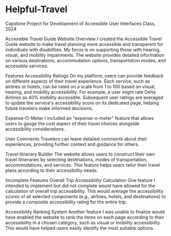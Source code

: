 # Helpful-Travel
Capstone Project for Development of Accessible User Interfaces Class, 2024

Accessible Travel Guide Website
Overview
I created the Accessible Travel Guide website to make travel planning more accessible and transparent for individuals with disabilities. My focus is on supporting those with hearing, visual, and mobility impairments. The website provides detailed information on various destinations, accommodation options, transportation modes, and accessible services.

Features
Accessibility Ratings
On my platform, users can provide feedback on different aspects of their travel experience. Each service, such as airlines or hotels, can be rated on a scale from 1 to 100 based on visual, hearing, and mobility accessibility. For example, a user might rate Delta Airlines as 40% mobility accessible. Subsequent user ratings are averaged to update the service's accessibility score on its dedicated page, helping future travelers make informed decisions.

Expense-O-Meter
I included an "expense-o-meter" feature that allows users to gauge the cost aspect of their travel choices alongside accessibility considerations.

User Comments
Travelers can leave detailed comments about their experiences, providing further context and guidance for others.

Travel Itinerary Builder
The website allows users to construct their own travel itineraries by selecting destinations, modes of transportation, accommodations, and services. This feature helps users tailor their travel plans according to their accessibility needs.

Incomplete Features
Overall Trip Accessibility Calculation
One feature I intended to implement but did not complete would have allowed for the calculation of overall trip accessibility. This would average the accessibility scores of all selected components (e.g., airlines, hotels, and destinations) to provide a composite accessibility rating for the entire trip.

Accessibility Ranking System
Another feature I was unable to finalize would have enabled the website to rank the items on each page according to their accessibility in a chosen category, such as visual or mobility accessibility. This would have helped users easily identify the most suitable options.

